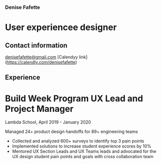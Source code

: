 ### Denise Fafette
# User experiencee designer

## Contact information
denisefafette@gmail.com
[Calendyy link] (https://calendly.com/denisefafette)

## Experience

# Build Week Program UX Lead and Project Manager
Lambda School, April 2019 - January 2020

Managed 24+ product design handoffs for 89+ engineering teams
- Collected and analyzed 600+ surveys to identify top 3 pain points
- Implemented solutions to increase student experience scores by 10%
- Mentored UX Section Leads and UX Teams leads and advocated for the UX design student pain points and goals with cross collaboration team
